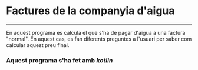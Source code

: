 # Factures de la companyia d'aigua

---
En aquest programa es calcula el que s'ha de pagar d'aigua a una factura "normal". En aquest cas, es fan diferents preguntes a l'usuari per saber com calcular aquest preu final.

### Aquest programa s'ha fet amb *kotlin*

